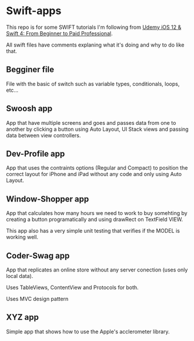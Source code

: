 # Swift-apps
This repo is for some SWIFT tutorials I'm following from [Udemy iOS 12 & Swift 4: From Beginner to Paid Professional](https://www.udemy.com/devslopes-ios12/).

All swift files have comments explaning what it's doing and why to do like that.

## Begginer file
File with the basic of switch such as variable types, conditionals, loops, etc...

## Swoosh app
App that have multiple screens and goes and passes data from one to another by clicking a button using Auto Layout, UI Stack views and passing data between view controllers.

## Dev-Profile app
App that uses the contraints options (Regular and Compact) to position the correct layout for iPhone and iPad without any code and only using Auto Layout.

## Window-Shopper app
App that calculates how many hours we need to work to buy somehting by creating a button programatically and using drawRect on TextField VIEW.

This app also has a very simple unit testing that verifies if the MODEL is working well.

## Coder-Swag app
App that replicates an online store without any server conection (uses only local data).

Uses TableViews, ContentView and Protocols for both.

Uses MVC design pattern


## XYZ app
Simple app that shows how to use the Apple's acclerometer library.
